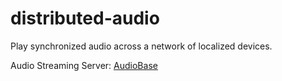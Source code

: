 distributed-audio
=================

Play synchronized audio across a network of localized devices.

Audio Streaming Server: [AudioBase](http://github.com/code-curve/audio-base)
